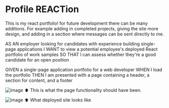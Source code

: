 # Profile REACTion

This is my react portfolio! for future development there can be many additions. For example adding in completed projects, giving the site more design, and adding in a section where messages can be sent directly to me.


AS AN employer looking for candidates with experience building single-page applications
I WANT to view a potential employee's deployed React portfolio of work samples
SO THAT I can assess whether they're a good candidate for an open position

GIVEN a single-page application portfolio for a web developer
WHEN I load the portfolio
THEN I am presented with a page containing a header, a section for content, and a footer

![image](https://user-images.githubusercontent.com/107166355/205856831-7f1b18aa-c672-4b41-a1ac-05aae78b2fe0.png)
⬆ This is what the page functionality should have been.

![image](https://user-images.githubusercontent.com/107166355/205858189-10d970f1-8976-4603-9707-1a360d883150.png)
⬆ What deployed site looks like
